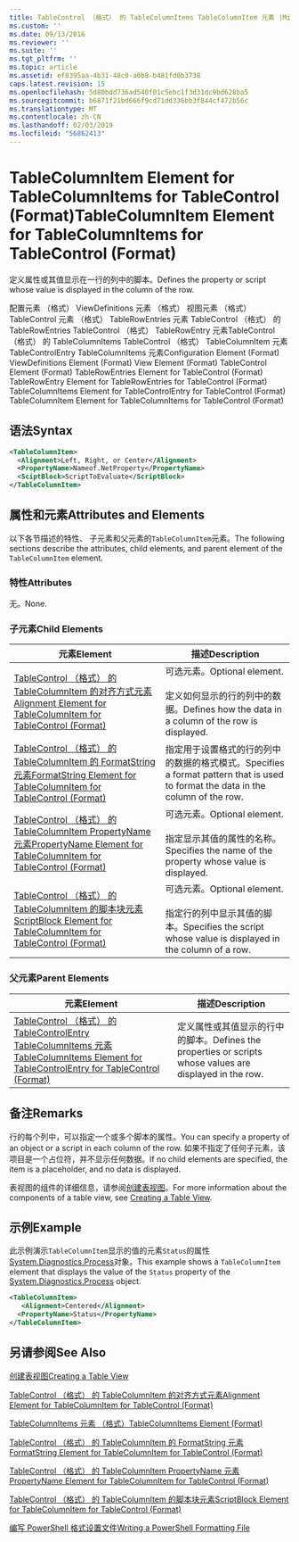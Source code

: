 ```yaml
---
title: TableControl （格式） 的 TableColumnItems TableColumnItem 元素 |Microsoft Docs
ms.custom: ''
ms.date: 09/13/2016
ms.reviewer: ''
ms.suite: ''
ms.tgt_pltfrm: ''
ms.topic: article
ms.assetid: ef8395aa-4b31-48c0-a0b8-b481fd0b3738
caps.latest.revision: 15
ms.openlocfilehash: 5d80bdd736ad540f01c5ebc1f3d31dc9bd628ba5
ms.sourcegitcommit: b6871f21bd666f9cd71dd336bb3f844cf472b56c
ms.translationtype: MT
ms.contentlocale: zh-CN
ms.lasthandoff: 02/03/2019
ms.locfileid: "56862413"
---
```

# <a name="tablecolumnitem-element-for-tablecolumnitems-for-tablecontrol-format"></a><span data-ttu-id="b8c44-102">TableColumnItem Element for TableColumnItems for TableControl (Format)</span><span class="sxs-lookup"><span data-stu-id="b8c44-102">TableColumnItem Element for TableColumnItems for TableControl (Format)</span></span>

<span data-ttu-id="b8c44-103">定义属性或其值显示在一行的列中的脚本。</span><span class="sxs-lookup"><span data-stu-id="b8c44-103">Defines the property or script whose value is displayed in the column of the row.</span></span>

<span data-ttu-id="b8c44-104">配置元素 （格式） ViewDefinitions 元素 （格式） 视图元素 （格式） TableControl 元素 （格式） TableRowEntries 元素 TableControl （格式） 的 TableRowEntries TableControl （格式） TableRowEntry 元素TableControl （格式） 的 TableColumnItems TableControl （格式） TableColumnItem 元素 TableControlEntry TableColumnItems 元素</span><span class="sxs-lookup"><span data-stu-id="b8c44-104">Configuration Element (Format) ViewDefinitions Element (Format) View Element (Format) TableControl Element (Format) TableRowEntries Element for TableControl (Format) TableRowEntry Element for TableRowEntries for TableControl (Format) TableColumnItems Element for TableControlEntry for TableControl (Format) TableColumnItem Element for TableColumnItems for TableControl (Format)</span></span>

## <a name="syntax"></a><span data-ttu-id="b8c44-105">语法</span><span class="sxs-lookup"><span data-stu-id="b8c44-105">Syntax</span></span>

```xml
<TableColumnItem>
  <Alignment>Left, Right, or Center</Alignment>
  <PropertyName>Nameof.NetProperty</PropertyName>
  <SciptBlock>ScriptToEvaluate</ScriptBlock>
</TableColumnItem>
```

## <a name="attributes-and-elements"></a><span data-ttu-id="b8c44-106">属性和元素</span><span class="sxs-lookup"><span data-stu-id="b8c44-106">Attributes and Elements</span></span>

<span data-ttu-id="b8c44-107">以下各节描述的特性、 子元素和父元素的`TableColumnItem`元素。</span><span class="sxs-lookup"><span data-stu-id="b8c44-107">The following sections describe the attributes, child elements, and parent element of the `TableColumnItem` element.</span></span>

### <a name="attributes"></a><span data-ttu-id="b8c44-108">特性</span><span class="sxs-lookup"><span data-stu-id="b8c44-108">Attributes</span></span>

<span data-ttu-id="b8c44-109">无。</span><span class="sxs-lookup"><span data-stu-id="b8c44-109">None.</span></span>

### <a name="child-elements"></a><span data-ttu-id="b8c44-110">子元素</span><span class="sxs-lookup"><span data-stu-id="b8c44-110">Child Elements</span></span>

|<span data-ttu-id="b8c44-111">元素</span><span class="sxs-lookup"><span data-stu-id="b8c44-111">Element</span></span>|<span data-ttu-id="b8c44-112">描述</span><span class="sxs-lookup"><span data-stu-id="b8c44-112">Description</span></span>|
|-------------|-----------------|
|[<span data-ttu-id="b8c44-113">TableControl （格式） 的 TableColumnItem 的对齐方式元素</span><span class="sxs-lookup"><span data-stu-id="b8c44-113">Alignment Element for TableColumnItem for TableControl (Format)</span></span>](./alignment-element-for-tablecolumnitem-for-tablecontrol-format.md)|<span data-ttu-id="b8c44-114">可选元素。</span><span class="sxs-lookup"><span data-stu-id="b8c44-114">Optional element.</span></span><br /><br /> <span data-ttu-id="b8c44-115">定义如何显示的行的列中的数据。</span><span class="sxs-lookup"><span data-stu-id="b8c44-115">Defines how the data in a column of the row is displayed.</span></span>|
|[<span data-ttu-id="b8c44-116">TableControl （格式） 的 TableColumnItem 的 FormatString 元素</span><span class="sxs-lookup"><span data-stu-id="b8c44-116">FormatString Element for TableColumnItem for TableControl (Format)</span></span>](./formatstring-element-for-tablecolumnitem-for-tablecontrol-format.md)|<span data-ttu-id="b8c44-117">指定用于设置格式的行的列中的数据的格式模式。</span><span class="sxs-lookup"><span data-stu-id="b8c44-117">Specifies a format pattern that is used to format the data in the column of the row.</span></span>|
|[<span data-ttu-id="b8c44-118">TableControl （格式） 的 TableColumnItem PropertyName 元素</span><span class="sxs-lookup"><span data-stu-id="b8c44-118">PropertyName Element for TableColumnItem for TableControl (Format)</span></span>](./propertyname-element-for-tablecolumnitem-for-tablecontrol-format.md)|<span data-ttu-id="b8c44-119">可选元素。</span><span class="sxs-lookup"><span data-stu-id="b8c44-119">Optional element.</span></span><br /><br /> <span data-ttu-id="b8c44-120">指定显示其值的属性的名称。</span><span class="sxs-lookup"><span data-stu-id="b8c44-120">Specifies the name of the property whose value is displayed.</span></span>|
|[<span data-ttu-id="b8c44-121">TableControl （格式） 的 TableColumnItem 的脚本块元素</span><span class="sxs-lookup"><span data-stu-id="b8c44-121">ScriptBlock Element for TableColumnItem for TableControl (Format)</span></span>](./scriptblock-element-for-tablecolumnitem-for-tablecontrol-format.md)|<span data-ttu-id="b8c44-122">可选元素。</span><span class="sxs-lookup"><span data-stu-id="b8c44-122">Optional element.</span></span><br /><br /> <span data-ttu-id="b8c44-123">指定行的列中显示其值的脚本。</span><span class="sxs-lookup"><span data-stu-id="b8c44-123">Specifies the script whose value is displayed in the column of a row.</span></span>|

### <a name="parent-elements"></a><span data-ttu-id="b8c44-124">父元素</span><span class="sxs-lookup"><span data-stu-id="b8c44-124">Parent Elements</span></span>

|<span data-ttu-id="b8c44-125">元素</span><span class="sxs-lookup"><span data-stu-id="b8c44-125">Element</span></span>|<span data-ttu-id="b8c44-126">描述</span><span class="sxs-lookup"><span data-stu-id="b8c44-126">Description</span></span>|
|-------------|-----------------|
|[<span data-ttu-id="b8c44-127">TableControl （格式） 的 TableControlEntry TableColumnItems 元素</span><span class="sxs-lookup"><span data-stu-id="b8c44-127">TableColumnItems Element for TableControlEntry for TableControl (Format)</span></span>](./tablecolumnitems-element-for-tablerowentry-for-tablecontrol-format.md)|<span data-ttu-id="b8c44-128">定义属性或其值显示的行中的脚本。</span><span class="sxs-lookup"><span data-stu-id="b8c44-128">Defines the properties or scripts whose values are displayed in the row.</span></span>|

## <a name="remarks"></a><span data-ttu-id="b8c44-129">备注</span><span class="sxs-lookup"><span data-stu-id="b8c44-129">Remarks</span></span>

<span data-ttu-id="b8c44-130">行的每个列中，可以指定一个或多个脚本的属性。</span><span class="sxs-lookup"><span data-stu-id="b8c44-130">You can specify a property of an object or a script in each column of the row.</span></span> <span data-ttu-id="b8c44-131">如果不指定了任何子元素，该项目是一个占位符，并不显示任何数据。</span><span class="sxs-lookup"><span data-stu-id="b8c44-131">If no child elements are specified, the item is a placeholder, and no data is displayed.</span></span>

<span data-ttu-id="b8c44-132">表视图的组件的详细信息，请参阅[创建表视图](./creating-a-table-view.md)。</span><span class="sxs-lookup"><span data-stu-id="b8c44-132">For more information about the components of a table view, see [Creating a Table View](./creating-a-table-view.md).</span></span>

## <a name="example"></a><span data-ttu-id="b8c44-133">示例</span><span class="sxs-lookup"><span data-stu-id="b8c44-133">Example</span></span>

<span data-ttu-id="b8c44-134">此示例演示`TableColumnItem`显示的值的元素`Status`的属性[System.Diagnostics.Process](/dotnet/api/System.Diagnostics.Process)对象。</span><span class="sxs-lookup"><span data-stu-id="b8c44-134">This example shows a `TableColumnItem` element that displays the value of the `Status` property of the [System.Diagnostics.Process](/dotnet/api/System.Diagnostics.Process) object.</span></span>

```xml
<TableColumnItem>
   <Alignment>Centered</Alignment>
  <PropertyName>Status</PropertyName>
</TableColumnItem>

```

## <a name="see-also"></a><span data-ttu-id="b8c44-135">另请参阅</span><span class="sxs-lookup"><span data-stu-id="b8c44-135">See Also</span></span>

[<span data-ttu-id="b8c44-136">创建表视图</span><span class="sxs-lookup"><span data-stu-id="b8c44-136">Creating a Table View</span></span>](./creating-a-table-view.md)

[<span data-ttu-id="b8c44-137">TableControl （格式） 的 TableColumnItem 的对齐方式元素</span><span class="sxs-lookup"><span data-stu-id="b8c44-137">Alignment Element for TableColumnItem for TableControl (Format)</span></span>](./alignment-element-for-tablecolumnitem-for-tablecontrol-format.md)

[<span data-ttu-id="b8c44-138">TableColumnItems 元素 （格式）</span><span class="sxs-lookup"><span data-stu-id="b8c44-138">TableColumnItems Element (Format)</span></span>](./tablecolumnitems-element-for-tablerowentry-for-tablecontrol-format.md)

[<span data-ttu-id="b8c44-139">TableControl （格式） 的 TableColumnItem 的 FormatString 元素</span><span class="sxs-lookup"><span data-stu-id="b8c44-139">FormatString Element for TableColumnItem for TableControl (Format)</span></span>](./formatstring-element-for-tablecolumnitem-for-tablecontrol-format.md)

[<span data-ttu-id="b8c44-140">TableControl （格式） 的 TableColumnItem PropertyName 元素</span><span class="sxs-lookup"><span data-stu-id="b8c44-140">PropertyName Element for TableColumnItem for TableControl (Format)</span></span>](./propertyname-element-for-tablecolumnitem-for-tablecontrol-format.md)

[<span data-ttu-id="b8c44-141">TableControl （格式） 的 TableColumnItem 的脚本块元素</span><span class="sxs-lookup"><span data-stu-id="b8c44-141">ScriptBlock Element for TableColumnItem for TableControl (Format)</span></span>](./scriptblock-element-for-tablecolumnitem-for-tablecontrol-format.md)

[<span data-ttu-id="b8c44-142">编写 PowerShell 格式设置文件</span><span class="sxs-lookup"><span data-stu-id="b8c44-142">Writing a PowerShell Formatting File</span></span>](./writing-a-powershell-formatting-file.md)
